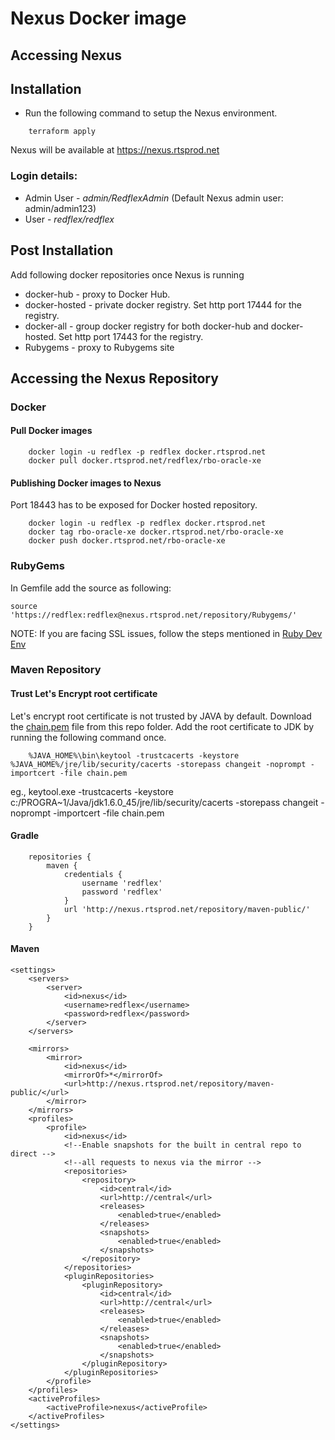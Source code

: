 # Nexus Docker image

## Accessing Nexus



## Installation 

* Run the following command to setup the Nexus environment.
````
    terraform apply
````

Nexus will be available at https://nexus.rtsprod.net

### Login details:
* Admin User - *admin/RedflexAdmin* (Default Nexus admin user: admin/admin123)
* User - *redflex/redflex*


## Post Installation

Add following docker repositories once Nexus is running
* docker-hub - proxy to Docker Hub.
* docker-hosted - private docker registry. Set http port 17444 for the registry.
* docker-all - group docker registry for both docker-hub and docker-hosted. Set http port 17443 for the registry.
* Rubygems - proxy to Rubygems site

## Accessing the Nexus Repository

### Docker

#### Pull Docker images

````
    docker login -u redflex -p redflex docker.rtsprod.net
    docker pull docker.rtsprod.net/redflex/rbo-oracle-xe
````

#### Publishing Docker images to Nexus

Port 18443 has to be exposed for Docker hosted repository.

````
    docker login -u redflex -p redflex docker.rtsprod.net
    docker tag rbo-oracle-xe docker.rtsprod.net/rbo-oracle-xe
    docker push docker.rtsprod.net/rbo-oracle-xe
````

### RubyGems

In Gemfile add the source as following:

````
source 'https://redflex:redflex@nexus.rtsprod.net/repository/Rubygems/'

````

NOTE: If you are facing SSL issues, follow the steps mentioned in [Ruby Dev Env]( https://redflex.atlassian.net/wiki/display/PHX/Setup+Ruby+development+environment)

### Maven Repository

#### Trust Let's Encrypt root certificate

Let's encrypt root certificate is not trusted by JAVA by default. Download the [chain.pem](chain.pem) file from this repo folder.
Add the root certificate to JDK by running the following command once.

````
    %JAVA_HOME%\bin\keytool -trustcacerts -keystore %JAVA_HOME%/jre/lib/security/cacerts -storepass changeit -noprompt -importcert -file chain.pem
````

eg.,
keytool.exe -trustcacerts -keystore c:/PROGRA~1/Java/jdk1.6.0_45/jre/lib/security/cacerts -storepass changeit -noprompt -importcert -file chain.pem


#### Gradle

````
    repositories {
        maven {
            credentials {
                username 'redflex'
                password 'redflex'
            }
            url 'http://nexus.rtsprod.net/repository/maven-public/'
        }
    }

````

#### Maven

```` Settings xml
<settings>
	<servers>
		<server>
			<id>nexus</id>
			<username>redflex</username>
			<password>redflex</password>
		</server>
	</servers>

	<mirrors>
		<mirror>
			<id>nexus</id>
			<mirrorOf>*</mirrorOf>
			<url>http://nexus.rtsprod.net/repository/maven-public/</url>
		</mirror>
	</mirrors>
	<profiles>
		<profile>
			<id>nexus</id>
			<!--Enable snapshots for the built in central repo to direct -->
			<!--all requests to nexus via the mirror -->
			<repositories>
				<repository>
					<id>central</id>
					<url>http://central</url>
					<releases>
						<enabled>true</enabled>
					</releases>
					<snapshots>
						<enabled>true</enabled>
					</snapshots>
				</repository>
			</repositories>
			<pluginRepositories>
				<pluginRepository>
					<id>central</id>
					<url>http://central</url>
					<releases>
						<enabled>true</enabled>
					</releases>
					<snapshots>
						<enabled>true</enabled>
					</snapshots>
				</pluginRepository>
			</pluginRepositories>
		</profile>
	</profiles>
	<activeProfiles>
		<activeProfile>nexus</activeProfile>
	</activeProfiles>
</settings>
````  
